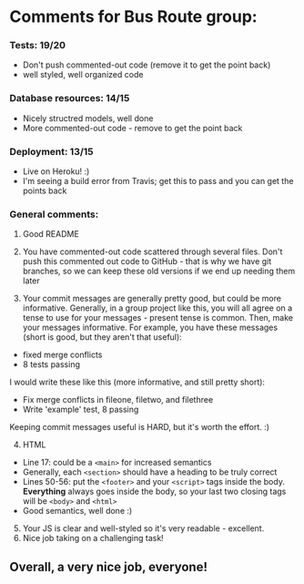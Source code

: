 # Comments for Bus Route group:

### Tests: 19/20

  * Don't push commented-out code (remove it to get the point back)
  * well styled, well organized code

### Database resources: 14/15

  * Nicely structred models, well done
  * More commented-out code - remove to get the point back

### Deployment: 13/15

  * Live on Heroku!  :)  
  * I'm seeing a build error from Travis; get this to pass and you can get the points back

### General comments:

1. Good README

2. You have commented-out code scattered through several files. Don't push this commented out code to GitHub - that is why we have git branches, so we can keep these old versions if we end up needing them later

3. Your commit messages are generally pretty good, but could be more informative.  Generally, in a group project like this, you will all agree on a tense to use for your messages - present tense is common.  Then, make your messages informative.  For example, you have these messages (short is good, but they aren't that useful):
  * fixed merge conflicts
  * 8 tests passing

  I would write these like this (more informative, and still pretty short):
  
  * Fix merge conflicts in fileone, filetwo, and filethree
  * Write 'example' test, 8 passing

  Keeping commit messages useful is HARD, but it's worth the effort.  :)

4. HTML
  * Line 17: could be a `<main>` for increased semantics
  * Generally, each `<section>` should have a heading to be truly correct
  * Lines 50-56: put the `<footer>` and your `<script>` tags inside the body.  **Everything** always goes inside the body, so your last two closing tags will be `<body>` and `<html>`
  * Good semantics, well done  :)

5. Your JS is clear and well-styled so it's very readable - excellent.
6. Nice job taking on a challenging task!

## Overall, a very nice job, everyone!
